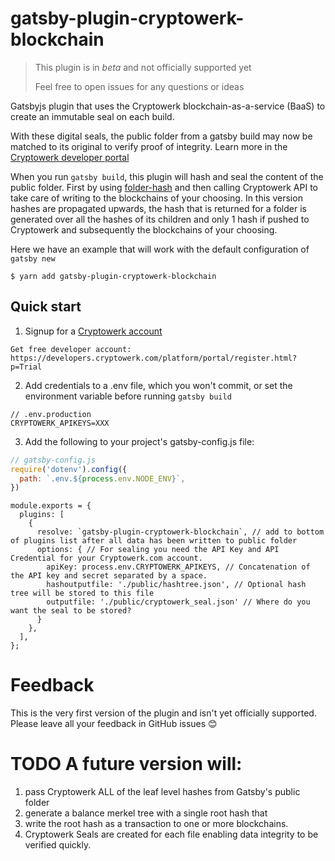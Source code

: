 # gatsby-plugin-cryptowerk-blockchain

> This plugin is in _beta_ and not officially supported yet
>
> Feel free to open issues for any questions or ideas

Gatsbyjs plugin that uses the Cryptowerk blockchain-as-a-service (BaaS) to create an immutable seal on each build.

With these digital seals, the public folder from a gatsby build may now be matched to its original to verify proof
of integrity. Learn more in the [Cryptowerk developer portal](https://developers.cryptowerk.com/platform/index.jsp)  

When you run `gatsby build`, this plugin will hash and seal the content of the public folder. First by using [folder-hash](https://www.npmjs.com/package/folder-hash) and then calling Cryptowerk API to take care of writing to the blockchains of your choosing. In this version hashes are propagated upwards, the hash that is returned for a folder is generated over all the hashes of its children and only 1 hash if pushed to Cryptowerk and subsequently the blockchains of your choosing.

Here we have an example that will work with the default configuration of `gatsby new`

```shell
$ yarn add gatsby-plugin-cryptowerk-blockchain
```

## Quick start

1. Signup for a [Cryptowerk account](https://cryptowerk.com/?utm_source=github&utm_campaign=gatsby-plugin-cryptowerk-blockchain)  
```
Get free developer account: https://developers.cryptowerk.com/platform/portal/register.html?p=Trial
```
2. Add credentials to a .env file, which you won't commit, or set the environment variable before running `gatsby build`

```
// .env.production
CRYPTOWERK_APIKEYS=XXX
```
3. Add the following to your project's gatsby-config.js file:
```js
// gatsby-config.js
require('dotenv').config({
  path: `.env.${process.env.NODE_ENV}`,
})
```

```
module.exports = {
  plugins: [
    {
      resolve: `gatsby-plugin-cryptowerk-blockchain`, // add to bottom of plugins list after all data has been written to public folder
      options: { // For sealing you need the API Key and API Credential for your Cryptowerk.com account.
        apiKey: process.env.CRYPTOWERK_APIKEYS, // Concatenation of the API key and secret separated by a space.
        hashoutputfile: './public/hashtree.json', // Optional hash tree will be stored to this file
        outputfile: './public/cryptowerk_seal.json' // Where do you want the seal to be stored?
      }
    },
  ],
};
```

# Feedback

This is the very first version of the plugin and isn't yet officially supported. Please leave all your feedback in GitHub issues 😊

# TODO A future version will:
1. pass Cryptowerk ALL of the leaf level hashes from Gatsby's public folder
2. generate a balance merkel tree with a single root hash that
3. write the root hash as a transaction to one or more blockchains.
4. Cryptowerk Seals are created for each file enabling data integrity to be verified quickly.
